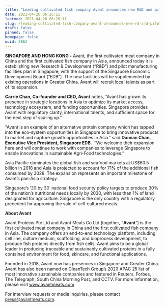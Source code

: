 ```yaml
---
title: "Leading cultivated fish company Avant announces new R&D and pilot manufacturing facilities plan in Singapore"
date: 2021-04-26 06:26:11
lastmod: 2021-04-26 06:26:11
slug: /leading-cultivated-fish-company-avant-announces-new-rd-and-pilot-manufacturing-facilities
draft: false
pinned: false
homepage: false
uuid: 8862
---
```

<p><strong>SINGAPORE AND HONG KONG -</strong> Avant, the first cultivated meat company in China and the first cultivated fish company in Asia, announced today it is establishing new Research & Development (“R&D”) and pilot manufacturing facilities plan in Singapore, with the support of the Singapore Economic Development Board (“EDB”). The new facilities will be supplemented by existing operations in Greater China. Avant will recruit local talents as part of its expansion.</p>
<p><strong>C</strong><strong>arrie Chan, Co-founder and CEO, Avant</strong> notes, “Avant has grown its presence in strategic locations in Asia to optimize its market access, technology ecosystem, and funding opportunities. Singapore provides Avant with regulatory clarity, international talents, and sufficient space for the next step of scaling up.”</p>
<p>"Avant is an example of an alternative protein company which has tapped into the eco-system opportunities in Singapore to bring innovative products to market and capture growth opportunities in Asia.” said <strong>Damian Chan, Executive Vice President, Singapore EDB</strong>.  “We welcome their expansion here and will continue to work with companies to leverage Singapore to enable innovations in sustainable Agri-Food technologies.” </p>
<p>Asia Pacific dominates the global fish and seafood markets at US$60.5 billion in 2018 and Asia is projected to account for 71% of the additional fish consumed by 2028. The expansion represents an important milestone of Avant’s pan-Asia strategy. </p>
<p>Singapore’s ‘30 by 30’ national food security policy targets to produce 30% of the nation’s nutritional needs locally by 2030, with less than 1% of land designated for agriculture. Singapore is the only country with a regulatory precedent for approving the sale of cell-cultured meats.</p>
<p><strong>About Avant </strong></p>
<p>Avant Proteins Pte Ltd and Avant Meats Co Ltd (together, “<strong>Avant</strong>”) is the first cultivated meat company in China and the first cultivated fish company in Asia. The company offers an end-to-end technology platform, including cell line, culture medium, scaffolding, and bioprocess development, to produce fish proteins directly from fish cells. Avant aims to be a global leader in producing traceable and sustainably cultivated proteins in a fully contained environment for food, skincare, and functional applications. </p>
<p>Founded in 2018, Avant now has presences in Singapore and Greater China. Avant has also been named on CleanTech Group’s 2020 APAC 25 list of most innovative sustainable companies and featured in Reuters, Forbes, The Telegraph, South China Morning Post, and CCTV. For more information, please visit <a href="http://www.avantmeats.com"><u>www.avantmeats.com</u></a>.</p>
<p>For interview requests or media inquiries, please contact <u><a href="mailto:press@avantmeats.com">press@avantmeats.com</a></u>.</p>
